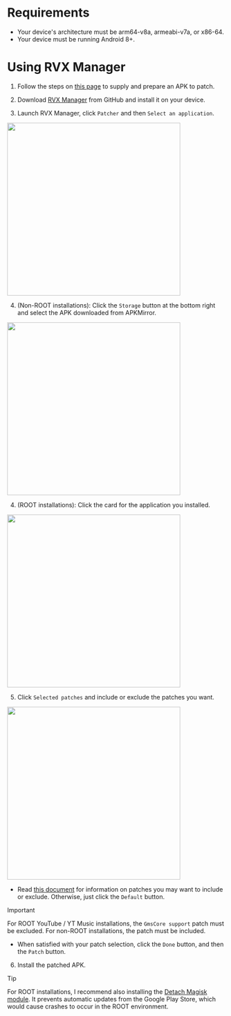 Requirements
==

- Your device's architecture must be arm64-v8a, armeabi-v7a, or x86-64.
- Your device must be running Android 8+.


Using RVX Manager
==

1. Follow the steps on [this page](https://github.com/inotia00/revanced-documentation/blob/main/docs/supplying-an-apk.md) to supply and prepare an APK to patch.


2. Download [RVX Manager](https://github.com/inotia00/revanced-manager/releases/latest) from GitHub and install it on your device.


3. Launch RVX Manager, click `Patcher` and then `Select an application`.

<img src="/images/rvx_manager_1.png" width="400"/>


4. (Non-ROOT installations): Click the `Storage` button at the bottom right and select the APK downloaded from APKMirror.

<img src="/images/rvx_manager_2.png" width="400"/>


4. (ROOT installations): Click the card for the application you installed.

<img src="/images/rvx_manager_3.png" width="400"/>


5. Click `Selected patches` and include or exclude the patches you want.

<img src="/images/rvx_manager_4.png" width="400"/>


- Read [this document](https://github.com/inotia00/revanced-documentation/blob/main/docs/information-about-patches.md) for information on patches you may want to include or exclude. Otherwise, just click the `Default` button.

> [!IMPORTANT]
> For ROOT YouTube / YT Music installations, the `GmsCore support` patch must be excluded. For non-ROOT installations, the patch must be included.

- When satisfied with your patch selection, click the `Done` button, and then the `Patch` button. 


6. Install the patched APK.

> [!TIP]
> For ROOT installations, I recommend also installing the [Detach Magisk module](https://forum.xda-developers.com/t/module-detach3-detach-market-links.3447494/). It prevents automatic updates from the Google Play Store, which would cause crashes to occur in the ROOT environment.
